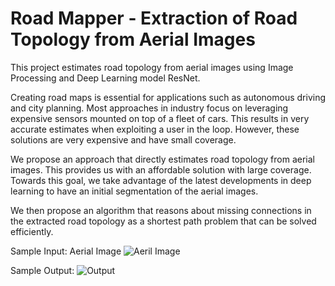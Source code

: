 # Road Mapper - Extraction of Road Topology from Aerial Images
This project estimates road topology from aerial images using Image Processing and Deep Learning model ResNet.

Creating road maps is essential for applications such as autonomous driving and city planning. Most approaches in industry focus on leveraging expensive sensors mounted on top of a fleet of cars. This results in very accurate estimates when exploiting a user in the loop. However, these solutions are very expensive and have small coverage.

We propose an approach that directly estimates road topology from aerial images. This provides us with an affordable solution with large coverage. Towards this goal, we take advantage of the latest developments in deep learning to have an initial segmentation of the aerial images.

We then propose an algorithm that reasons about missing connections in the extracted road topology as a shortest path problem that can be solved efficiently.

Sample Input: Aerial Image
![Aeril Image](https://github.com/[username]/[reponame]/blob/[branch]/image.jpg?raw=true)

Sample Output:
![Output](https://github.com/[username]/[reponame]/blob/[branch]/image.jpg?raw=true)
